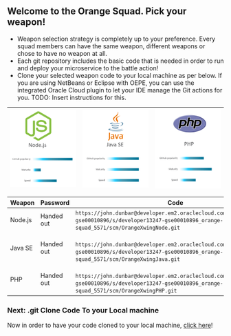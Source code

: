 ## Welcome to the Orange Squad. Pick your weapon! ##

+ Weapon selection strategy is completely up to your preference. Every squad members can have the same weapon, different weapons or chose to have no weapon at all.
+ Each git repository includes the basic code that is needed in order to run and deploy your microservice to the battle action!
+ Clone your selected weapon code to your local machine as per below. If you are using NetBeans or Eclipse with OEPE, you can use the integrated Oracle Cloud plugin to let your IDE manage the Git actions for you. TODO: Insert instructions for this.

| ![Red Squad](nodejs.png)  | ![Blue Squad](javase.png) | ![Black Squad](php.png) |
|:---:|:---:|:---:|

| Weapon        | Password     | Code  |
| ------------- |-------------| -----|
| Node.js      | Handed out | ``` https://john.dunbar@developer.em2.oraclecloud.com/developer13247-gse00010896/s/developer13247-gse00010896_orange-squad_5571/scm/OrangeXwingNode.git ``` |
| Java SE      | Handed out      |   ```  https://john.dunbar@developer.em2.oraclecloud.com/developer13247-gse00010896/s/developer13247-gse00010896_orange-squad_5571/scm/OrangeXwingJava.git ``` |
| PHP | Handed out      |  ```  https://john.dunbar@developer.em2.oraclecloud.com/developer13247-gse00010896/s/developer13247-gse00010896_orange-squad_5571/scm/OrangeXwingPHP.git ``` |

### Next: .git Clone Code To your Local machine ###

Now in order to have your code cloned to your local machine, [click here](../clonecode.md)!

